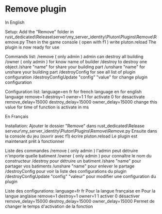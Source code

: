 Remove plugin
==============

In English          
  
  Setup:
    Add the "Remove" folder in rust_dedicated\Release\server\my_server_identity\Pluton\Plugins\Remove\Remove.py
    Then in the game console ( open with f1 ) write pluton.reload
    The plugin is now ready for use

  Commands list:
    /remove ( only admin ) admin can destroy all building
    /owner ( only admin ) for know name of builder
    /destroy to destroy one object
    /share "name" for share your building part
    /unshare "name" for unshare your building part
    /destroyConfig for see all list of plugin configuration
    /destroyConfigUpdate "config" "value" for change plugin configuration

  Configuration list:
    language=en
      fr for french language
      en for english language
    remove=1
    destroy=1
    owner=1
      1 for activate
      0 for desactivate
    remove_delay=15000
    destroy_delay=15000
    owner_delay=15000
      change this value for time of function is activate in ms

En Français

  Installation:
    Ajouter le dossier "Remove" dans rust_dedicated\Release serveur\my_server_identity\Pluton\Plugins\Remove\Remove.py 
    Ensuite dans la console du jeu (ouvrir avec f1) écrire pluton.reload 
    Le plugin est maintenant prêt à fonctionner

  Liste des commandes
    /remove ( only admin ) l'admin peut détruire n'importe quelle batiment
    /owner ( only admin ) pour connaître le nom du constructeur
    /destroy pour détruire un batiment
    /share "name" pour partager vos batiments
    /unshare "name" pour enlever le partage
    /destroyConfig pour voir la liste des configurations du plugin 
    /destroyConfigUpdate "config" "valeur" pour modifier une configuration du plugin

  Liste des configurations:
    language=fr
      fr Pour la langue française
      en Pour la langue anglaise
    remove=1
    destroy=1
    owner=1
      1 activer
      0 désactiver
    remove_delay=15000
    destroy_delay=15000
    owner_delay=15000
      Permet de changer le temps d'activation de la fonction
  

